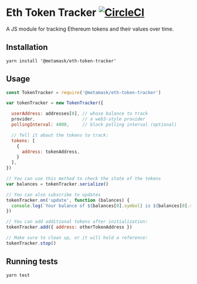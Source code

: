 # Eth Token Tracker [![CircleCI](https://circleci.com/gh/MetaMask/eth-token-tracker/tree/master.svg?style=svg)](https://circleci.com/gh/MetaMask/eth-token-tracker/tree/master)

A JS module for tracking Ethereum tokens and their values over time.

## Installation

`yarn install '@metamask/eth-token-tracker'`

## Usage

```javascript
const TokenTracker = require('@metamask/eth-token-tracker')

var tokenTracker = new TokenTracker({

  userAddress: addresses[0], // whose balance to track
  provider,                  // a web3-style provider
  pollingInterval: 4000,     // block polling interval (optional)

  // Tell it about the tokens to track:
  tokens: [
    {
      address: tokenAddress,
    }
  ],
})

// You can use this method to check the state of the tokens
var balances = tokenTracker.serialize()

// You can also subscribe to updates
tokenTracker.on('update', function (balances) {
  console.log(`Your balance of ${balances[0].symbol} is ${balances[0].string}`)
})

// You can add additional tokens after initialization:
tokenTracker.add({ address: otherTokenAddress })

// Make sure to clean up, or it will hold a reference:
tokenTracker.stop()
```

## Running tests

```bash
yarn test
```
